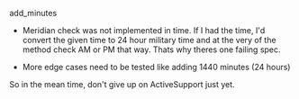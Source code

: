 add_minutes

- Meridian check was not implemented in time. If I had the time, I'd convert the given time to 24 hour military time and at the very of the method check AM or PM that way. Thats why theres one failing spec.

- More edge cases need to be tested like adding 1440 minutes (24 hours)

So in the mean time, don't give up on ActiveSupport just yet.


